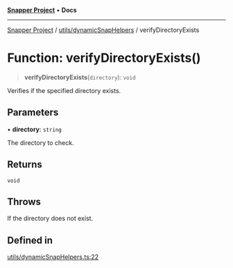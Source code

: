 [**Snapper Project**](../../../README.md) • **Docs**

***

[Snapper Project](../../../README.md) / [utils/dynamicSnapHelpers](../README.md) / verifyDirectoryExists

# Function: verifyDirectoryExists()

> **verifyDirectoryExists**(`directory`): `void`

Verifies if the specified directory exists.

## Parameters

• **directory**: `string`

The directory to check.

## Returns

`void`

## Throws

If the directory does not exist.

## Defined in

[utils/dynamicSnapHelpers.ts:22](https://github.com/asifqatar/Snapper/blob/44e56b041d3dd44e2cdcdfbee0baec5bf6b94efe/utils/dynamicSnapHelpers.ts#L22)
